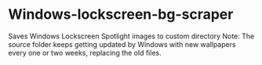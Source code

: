 # Windows-lockscreen-bg-scraper
Saves Windows Lockscreen Spotlight images to custom directory
Note: The source folder keeps getting updated by Windows with new wallpapers every one or two weeks, replacing the old files.
